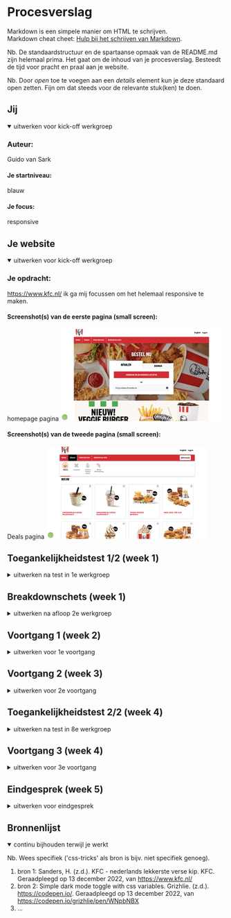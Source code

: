 # Procesverslag
Markdown is een simpele manier om HTML te schrijven.  
Markdown cheat cheet: [Hulp bij het schrijven van Markdown](https://github.com/adam-p/markdown-here/wiki/Markdown-Cheatsheet).

Nb. De standaardstructuur en de spartaanse opmaak van de README.md zijn helemaal prima. Het gaat om de inhoud van je procesverslag. Besteedt de tijd voor pracht en praal aan je website.

Nb. Door *open* toe te voegen aan een *details* element kun je deze standaard open zetten. Fijn om dat steeds voor de relevante stuk(ken) te doen.





## Jij

<details open>
  <summary>uitwerken voor kick-off werkgroep</summary>

  ### Auteur:
  Guido van Sark

  #### Je startniveau:
  blauw

  #### Je focus:
  responsive
 
</details>





## Je website

<details open>
  <summary>uitwerken voor kick-off werkgroep</summary>

  ### Je opdracht:
  https://www.kfc.nl/
  ik ga mij focussen om het helemaal responsive te maken.

  #### Screenshot(s) van de eerste pagina (small screen): 
  homepage pagina
  <img src="readme-images/hoofdpagina.png" width="375px" alt="bestel nu pagina">

  #### Screenshot(s) van de tweede pagina (small screen):
  Deals pagina 
  <img src="readme-images/dealspagina.png" width="375px" alt="De deals">
 
</details>



## Toegankelijkheidstest 1/2 (week 1)

<details>
  <summary>uitwerken na test in 1e werkgroep</summary>

  ### Wie en wat?
  Test van de website: KFC
  Getest door Lynn Wolters
  Site is gekozen door Guido Van Sark

  ### Bevindingen
  Hieronder zie je een lijst van alle bevindingen die zijn gedaan.

  #### Screenreader
  Links: Alle linkjes doen het.

  Koppen: Meeste koppen doen het niet omdat het plaatjes zijn.

  Formulierregelaars: Doet het goed, de elementen waar je wat in kan vullen worden opgenoemd.

  Oriëntatiepunten: Doet het alleen op het logo en op de gehele body van de website, bij de rest wordt er niet verteld waar je bent.

  Navigatie: Doet het niet, leest navigatie items niet voor.

  Tekens: Doet het ook niet, bij geen enkel teken wordt er verteld wat het is.

  Woorden: Doet het niet, leest geen enkel woord voor.

  Vensterspots: Doet het niet, pakt geen enkel venster op de website.

  #### Muis en Toetsenbord 
  Muis: 
  Grote knoppen hebben geen hover
  Navigatiebar items hebben geen hover.
  Social media icons doen het niet onderaan de footer.

  Toetsenbord:
  Tab knop werkt goed om door alle elementen heen te gaan, het is alleen niet duidelijk hoe je ermee terug kan.
  Met de spatie balk kan je snel naar beneden, het is niet duidelijk hoe je omhoog gaat.
  Met de omhoog en omlaag knopjes kan je scrollen.

  Kleurtjes:
  Je kan van alles nog zien wat het is, wel wordt het eten soms minder lekker door de kleur die het krijgt.

  #### Motoriek (shocks, elastiekjes)
  Spieren Apparaat:
  De website is (als je je focust) goed te gebruiken, wel zijn sommige items te klein (knoppen, links), waardoor het moeilijk wordt om er op te klikken.

  Concentratie test:
  Website is goed te besturen.

  #### Visueel (brillen, contrast, kleurenblind, dark/light). 
  Brillen:
  Hemifield Loss: alles is nog goed te zien.
  Color #0779P: alles is nog goed te zien.
  Peripheral Field Loss: de tekst is te klein om te lezen en de plaatjes zijn te groot om in een oogopslag te kunnen zien.
  Central Field Loss: alles is nog goed te zien.
  Low Contrast #0778P: alles is redelijk goed te zien, de tekst kleur kan anders omdat die teveel vervaagt.
  Combined Loss Diabetic Disease: alles is nog goed te zien.

</details>



## Breakdownschets (week 1)

<details>
  <summary>uitwerken na afloop 2e werkgroep</summary>

  ### de hele pagina van homepage: 
  <img src="readme-images/breakdownschetsbeginschermguidovansark.jpg" width="375px" alt="breakdownschets van de hompepage pagina">

  ### de hele pagina van deals: 
  <img src="readme-images/breakdownschetsdealsguidovansark.jpg" width="375px" alt="breakdown van de deals pagina">
</details>





## Voortgang 1 (week 2)

<details>
  <summary>uitwerken voor 1e voortgang</summary>

  ### Stand van zaken
  Ik heb veel gehad aan de oefeningen dit heeft mij veel hulp gebracht om te werken met teksten in afbeeldingen. Alleen ik had een vraag over hoe ik De h1 kon verbergen voor de gebruiker maar niet voor de screenreader? En hoe kan ik de button mee laten verschuiven met de afbeedling?

  <img src="readme-images/buttonmeeschuiven.jpg" width="375px" alt="button laten meeschuiven met de pagina">

  ### Agenda voor meeting
  samen met je groepje opstellen

  student 1: Guido: 
  Vraag1: Hoe verberg je de H1 voor de gebruiker en dat de screenreader hem wel kan lezen?
  Vraag2: Hoe laat je de buttons mee schuiven met de afbeelding? 

  student 2: Chloe: 
  Vraag1: Hoe kan je de navigatiebar hergroeperen als de site groter wordt?

  student 3: Lynn: 
  Vraag1: Wat is de beste manier om sliders in je site te implenteren die responsive ook goed werken?
  
  ### Verslag van meeting
  hier na afloop snel de uitkomsten van de meeting vastleggen

  - punt 1: Als je je website inspecteert moet je nooit je telefoon aanzetten in de inspecter.
  - punt 2: Probeer de elementen te benoemen met nth-of-type niet met classes.
  - Punt 3: Nier meer dan 1 H1 gebruiken op je website. 
  - Punt 4: Om ervoor te zorgen dat de H1 verborgen is voor de gebruiker kun je met position:fixed, left:-9999em en top:0. Zo is hij helemaal links weggestopt.
  - Punt 4: Schrijf een nette html waar alles goed en duidelijk onder elkaar staat.
  - Punt 5: Van alle buttons een link maken met de a.
  - Punt 6: Door te werken met Position: fixed. kun je een afbeedling op de juiste plek zetten dit geldt ook voor een button.

</details>





## Voortgang 2 (week 3)

<details>
  <summary>uitwerken voor 2e voortgang</summary>

  ### Stand van zaken
  Ik ben verder gekomen met mijn website en heb hulp kunnen krijgen van de student assistent. Ik had nog wel een vraag over hoe ik een menu vast kan zetten aan de bovenkant van je scherm zodat hij als je scrollt mee gaat?


  ### Agenda voor meeting
  samen met je groepje opstellen

  student 1: Guido: 
  Vraag1: Hoe kun je een blok vastzetten terwijl je scrollt?

  student 2: Chloe: 
  Vraag1: Hoe blijft de content dezelfde grootte als je de pagina vergroot en verkleint? 
  Vraag2: Hoe kun je caroussel pijltjes maken waar je op kunt klikken en navigeren?

  student 3: Lynn: 
  Vraag1: Hoe maak je een button in de slider die ervoor zorgt dat je een andere kleur kunt selecteren?


  ### Verslag van meeting
  hier na afloop snel de uitkomsten van de meeting vastleggen
  Ik was niet aanwezig bij deze meeting, maar heb wel te horen gekregen van mijn team wat ze hebben besproken.

  - punt 1: Geef de buttons een bepaalde style om ervoor te zorgen dat images hier geen effect op hebben 
  - punt 2: Antwoord gekregen hoe je bepaalde dingen positioneert. Dit doe je met position: static, relative, fixed, absolute en sticky.
  - Punt 3: Om caroussel pijltjes te maken moet je met javascript gaan werken.
  - Punt 4: Als je de pagina responsive wil houden kun je werken met initial-scale. Zo schaalt de content mee.
  - Punt 5: Met position: sticky kun je het element boven aan de pagina vast zetten terwijl je scrolt.

</details>





## Toegankelijkheidstest 2/2 (week 4)

<details>
  <summary>uitwerken na test in 8e werkgroep</summary>

  ### Wie en wat?
  Het Testen van de zeflgemaakte website KFC.
  Getest door Guido van Sark
  Site is gekozen door Guido Van Sark

  ### Bevindingen
  Lijst met je bevindingen die in de test naar voren kwamen (geef ook aan wat er verbeterd is):

  #### Screenreader
  Alle links doen het van de site dit lijkt goed te werken. Je navigeert gemakelijk van 
  link tot link. 

  De meeste koppen worden uitgesproken door de screenreader alleen op het scherm wordt je 
  niet gelijkt naar waar hij op dat moment zich bevindt.

  Formulierregelaars: De hij gaat alle elementen af en laat zien of je het iets wilt 
  invullen of een lijst wilt uitvouwen. 

  Oriëntatiepunten: Hij laat zien dat je ons kunt volgen en dat je op de link kan drukken 
  van de appstore. Bij de rest wordt er niet verteld waar je je bevindt op de site.

  Navigatie: Hij vertelt dat je aan het begin bent van de navigatie. Hij toont alle items 
  die zich in dit veld bevinden. Bij het laatste onderdeel verteld hij dat je aan het 
  einde van de naviagtie bent.

  Tekens: Hij verteld bij elk item wat het is en wat voor teken het dus is.

  Woorden: Hij leest alle worden voor, ook de worden die je niet ziet op de site zelf. 
  deze zijn verborgen voor de gebruiker.

  Vensterspots: Hij laat alleen de koppen zien als vensterspot.

  #### Muis en Toetsenbord 
  Muis: 
  Alle items hebben een duidelijke hover. Ze laten zien bij welk item je je bevindt.

  Toetsenbord:
  Met de Tab knop kun je gemakkelijk alle elementen langs gaan. Het niet duidelijk hoe je 
  terug navigeert naar je vorige tab optie.
  De optie met de pijltjes toesten voor omhoog en omlaag scrollen werkt.
  Met de spatie balk kun je snel naar beneden scrollen.
  Met de enter knop kun je goedkeuren waar je wilt heen navigeren.

  Kleurtjes:
  Met de tool colorblindly kun je kijken wat voor effect het heeft op mensen die dit 
  hebben. Alleen geen enkel effect lijkt te werken op mijn site. 

  #### Motoriek (shocks, elastiekjes)
  Ik kon de Motoriek test niet uitvoeren. Ik heb deze les gemist en had de middelen niet 
  om dit te doen, maar ik heb zelf de mijn site getest op de screereader en muis en 
  toetsenbord. Zie hierboven.


  #### Visueel (brillen, contrast, kleurenblind, dark/light). 
  Ik kon de Visueel test niet uitvoeren. Ik heb deze les gemist en had de middelen niet om 
  dit te doen, maar ik heb zelf de mijn site getest op de screereader en muis en 
  toetsenbord. Zie hierboven.

</details>





## Voortgang 3 (week 4)

<details>
  <summary>uitwerken voor 3e voortgang</summary>

  ### Stand van zaken
  Na het werken aan de eerste website heb ik deze nu afgerond en ben ik begonnen aan mijn tweede website. Ik heb veel kunnen vragen aan de student assistenten, maar ik had nog een vraag. Hoe kan ik ervoor zorgen dat een afbeeldingen en een teskt in een zeflde grid column zitten?


  ### Agenda voor meeting
  samen met je groepje opstellen

  student 1: Guido: 
  Vraag1: Hoe kan ik ervoor zorgen dat een afbeeldingen en een teskt in een zeflde grid column komen te zitten?

  student 2: Chloe: 
  Vraag1: Hoe kan je zonder javascript pijltjes maken in de slider?

  student 3: Lynn: 
  Vraag1: Hoe maak je de side navigatie op de product pagina?
  Vraag2: Hoe navigeer je door een slider met buttons?


  ### Verslag van meeting
  hier na afloop snel de uitkomsten van de meeting vastleggen

  - punt 1: Ik was @media vergeten toe te voegen aan mijn css. Hiermee kun je het grid aanpassen.
  - punt 2: Door pijltjes te maken in je slider moet je werken met javascript.
  - punt 3: Door het een min-width en  max-width te geven aan verschillende navigatie balken.
  - punt 4: Dit kun je weg werken met position:fixed, left:-9999em en top:0. 
  - punt 5: Ik moet bij elke html beginnen bij h1 en verder naar beneden tellen en niet een h3 overslaan.


  - ...

</details>




## Eindgesprek (week 5)

<details>
  <summary>uitwerken voor eindgesprek</summary>

  ### Je uitkomst - karakteristiek screenshots:
  Hier zie je een Grid van 2 en 3 rijen als je de maat van de website verschuift dan sprinhgt het colom op een bepaald punt mee. Zo blijft het responsive.

  <img src="readme-images/responsive2.jpg" width="300px" alt="responsive kolom van 2 rijen">
  <img src="readme-images/responsive3.jpg" width="300px" alt="responsive kolom van 3 rijen">

  Hier zie je dat ik een grid heb gemaakt met daarin een scroll functie. Als de website kleiner is kun je door het assortiment scrollen. Ook zie je dat de navigatie blijft plakken als je naar beneden scrollt. Dit heb ik gedaan met position: sticky. 

  <img src="readme-images/scrollanimatie.jpg" width="300px" alt="Je kunt scrollen door de producten">
    <img src="readme-images/stickynav.jpg" width="300px" alt="De navigatie blijf je zien als je scrollt.">

  Hier zie je dat ik met javascript een darkmode en lightmode heb toegevoed aan de site. Ik vond dit wel lastig dus het enige wat veranderd is de achtergrond. Ik ben hier wel heel blij mee. Zo is het bereikbaar voor mensen die last hebben van velle kleuren. 

  <img src="readme-images/lightmode.jpg" width="300px" alt="Lightmode functie">
  <img src="readme-images/darkmode.jpg" width="300px" alt="Darkmode functie">

  Een van de eisen die bij het kopje responsive hoorde was het toevoegen van geluid. Ik heb met mijn eigen stem iets ingesproken, namelijk: its finger licking good. Dit heb ik gelinkt aan een afbeelding in de footer.

  <img src="readme-images/geluidtoegevoegd.jpg" width="300px" alt="Geluid van its finger licking good">

### Responsive: 
  Ik ben gegaan voor het maken van een website waarbij de website op meerdere aparaten te bereiken is.
  Ik heb naar mijn mening de Surface plane onderwerpen toegepast:
  Ik heb geluid toegvoegd aan mijn website.
  Ik heb een dark/light mode erin verwerkt.
  Er zit een Scroll animatie erin verwerkt.
  Er zit een Formulier in wat je kunt invullen.
  Er zit een Advanced positioning: Sticky in. Om je navigaite in beeld te houden.


  ### Dit ging goed/Heb ik geleerd: 
  In het begin wist ik niet hoe nou precies het grid werkte op een website. Na veel oefeningen te doen en vragen te stellen hierover ben ik zeer tevreden met het reslutaat. Ik weet nu hoe ik een grid moet gebruiken als je allerlei afbeedlingen naast in een colom wilt hebben.

  <img src="readme-images/gridgebruiken.jpg" width="300px" alt="top">


  ### Dit was lastig/Is niet gelukt:
  De Kfc website heeft onderaan bij de footer een uitklapbaar stuk om zo op een kleiner scherm minder content te weergeven. Als je dit vergoot gaat dit uitklapbaar element weg en zie je alle content. Alleen ik kwam hier niet uit. Het lukte mij niet om alle content op een groot scherm te weergeven. De content zit in een uitklapbaar venster. Ik kwam hier niet uit en het lukte mij niet om dit stuk responsive te maken.

  <img src="readme-images/uitklappen.jpg" width="300px" alt="bummer">
</details>



## Bronnenlijst

<details open>
  <summary>continu bijhouden terwijl je werkt</summary>

  Nb. Wees specifiek ('css-tricks' als bron is bijv. niet specifiek genoeg).

  1. bron 1: Sanders, H. (z.d.). KFC - nederlands lekkerste verse kip. KFC. Geraadpleegd op 13 december 2022, van https://www.kfc.nl/
  2. bron 2: Simple dark mode toggle with css variables. Grizhlie. (z.d.). https://codepen.io/. Geraadpleegd op 13 december 2022, van https://codepen.io/grizhlie/pen/WNpbNBX
  3. ...

</details>